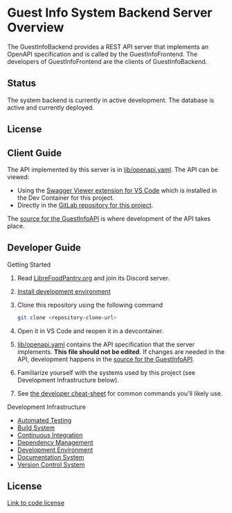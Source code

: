 # Guest Info System Backend Server Overview

The GuestInfoBackend provides a REST API server that implements an OpenAPI specification and is called by the GuestInfoFrontend. The developers
of GuestInfoFrontend are the clients of GuestInfoBackend.

## Status

The system backend is currently in active development. The database is active and currently deployed.

## License



## Client Guide

The API implemented by this server is in [lib/openapi.yaml](lib/openapi.yaml). The API can be viewed:

* Using the [Swagger Viewer extension for VS Code](https://marketplace.visualstudio.com/items?itemName=Arjun.swagger-viewer) which is installed in the Dev Container for this project.
* Directly in the [GitLab repository for this project](https://gitlab.com/LibreFoodPantry/client-solutions/theas-pantry/guestinfosystem/guestinfobackend).

The [source for the GuestInfoAPI](https://gitlab.com/LibreFoodPantry/client-solutions/theas-pantry/guestinfosystem/guestinfoapi) is where development of the API takes place.

## Developer Guide

Getting Started

1. Read [LibreFoodPantry.org](https://librefoodpantry.org/)
    and join its Discord server.
2. [Install development environment](docs/developer/install-development-environment.md)
3. Clone this repository using the following command

    ```bash
    git clone <repository-clone-url>
    ```

4. Open it in VS Code and reopen it in a devcontainer.
5. [lib/openapi.yaml](lib/openapi.yaml) contains the API specification that the server implements. **This file should not be edited**. If changes are needed in the API, development happens in the [source for the GuestInfoAPI](https://gitlab.com/LibreFoodPantry/client-solutions/theas-pantry/guestinfosystem/guestinfoapi).
6. Familiarize yourself with the systems used by this project
  (see Development Infrastructure below).
7. See [the developer cheat-sheet](docs/developer/cheat-sheet.md) for common
  commands you'll likely use.

Development Infrastructure

* [Automated Testing](docs/developer/automated-testing.md)
* [Build System](docs/developer/build-system.md)
* [Continuous Integration](docs/developer/continuous-integration.md)
* [Dependency Management](docs/developer/dependency-management.md)
* [Development Environment](docs/developer/development-environment.md)
* [Documentation System](docs/developer/documentation-system.md)
* [Version Control System](docs/developer/version-control-system.md)

## License

[Link to code license](https://gitlab.com/LibreFoodPantry/client-solutions/bear-necessities-market/guestinfosystem/guestinfobackend/-/blob/main/LICENSE)
